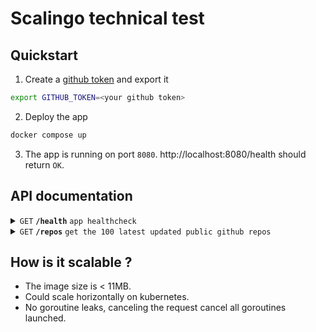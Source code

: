# Scalingo technical test

## Quickstart
1. Create a [github token](https://docs.github.com/en/enterprise-server@3.9/authentication/keeping-your-account-and-data-secure/managing-your-personal-access-tokens#creating-a-personal-access-token) and export it
```bash
export GITHUB_TOKEN=<your github token>
```
2. Deploy the app
```bash
docker compose up
```
3. The app is running on port `8080`. http://localhost:8080/health should return `OK`.

## API documentation

<details>
 <summary><code>GET</code> <code><b>/health</b></code> <code>app healthcheck</code></summary>

 ##### Responses

> | http code     | content-type                      | response                                                            |
> |---------------|-----------------------------------|---------------------------------------------------------------------|
> | `200`         | `text/plain;charset=UTF-8`        | `OK`                                                                |

##### Example curl

> ```bash
>  curl "http://localhost:8080/health"
> ```

</details>

<details>
 <summary><code>GET</code> <code><b>/repos</b></code> <code>get the 100 latest updated public github repos</code></summary>

 ##### Parameters

> | name      |  type     | data type               | description                                                           |
> |-----------|-----------|-------------------------|-----------------------------------------------------------------------|
> | languages      |  optional | string   | Commas separated list of languages. e.g. "python,c". Only repos with at least one language will be returned. Not case-sensitive. You can find the list of supported languages [here](https://github.com/github-linguist/linguist/blob/master/lib/linguist/languages.yml).  |
> | licenses       |  optional | string   | Commas separated list of licenses. e.g. "mit,gpl-3.0". Only repos with one of the license will be returned. Not case-sensitive. You can find the list of supported licenses [here](https://github.com/spdx/license-list-data/blob/main/licenses.md).   |

 ##### Responses

> | http code     | content-type                      | response                                                            |
> |---------------|-----------------------------------|---------------------------------------------------------------------|
> | `200`         | `application/json`        | [{"full_name":"maestraccio/team","owner":"maestraccio","repository":"team","license":"gpl-3.0","languages":{"Python":117108}}, ...}]                                                                |

##### Example cURL

> ```bash
>  curl -H "Content-Type: application/json" "http://localhost:8080/repos"
>  curl -H "Content-Type: application/json" "http://localhost:8080/repos?languages=go,python&licenses=mit,gpu-2.0"
> ```

</details>

## How is it scalable ?
- The image size is < 11MB.
- Could scale horizontally on kubernetes.
- No goroutine leaks, canceling the request cancel all goroutines launched.
